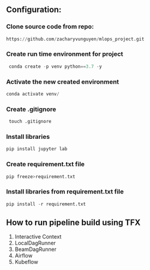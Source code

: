 ## Configuration:

### Clone source code from repo:

```python
https://github.com/zacharyvunguyen/mlops_project.git
```
### Create run time environment for project
```python
 conda create -p venv python==3.7 -y
```

### Activate the new created environment
```python
conda activate venv/
```
### Create .gitignore
```python
 touch .gitignore
```
### Install libraries
```python
pip install jupyter lab
```

### Create requirement.txt file
```python
pip freeze>requirement.txt
```
### Install libraries from requirement.txt file
```python
pip install -r requirement.txt
```
## How to run pipeline build using TFX

1. Interactive Context
2. LocalDagRunner
3. BeamDagRunner
4. Airflow
5. Kubeflow